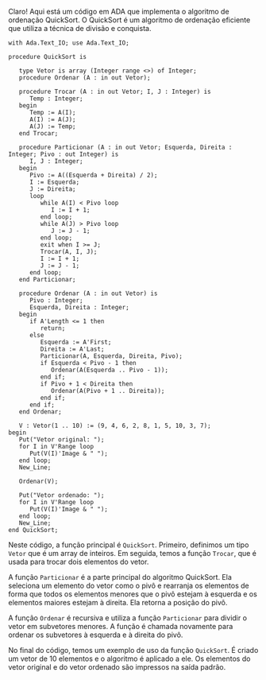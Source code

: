 Claro! Aqui está um código em ADA que implementa o algoritmo de ordenação QuickSort. O QuickSort é um algoritmo de ordenação eficiente que utiliza a técnica de divisão e conquista.

```
with Ada.Text_IO; use Ada.Text_IO;

procedure QuickSort is

   type Vetor is array (Integer range <>) of Integer;
   procedure Ordenar (A : in out Vetor);

   procedure Trocar (A : in out Vetor; I, J : Integer) is
      Temp : Integer;
   begin
      Temp := A(I);
      A(I) := A(J);
      A(J) := Temp;
   end Trocar;

   procedure Particionar (A : in out Vetor; Esquerda, Direita : Integer; Pivo : out Integer) is
      I, J : Integer;
   begin
      Pivo := A((Esquerda + Direita) / 2);
      I := Esquerda;
      J := Direita;
      loop
         while A(I) < Pivo loop
            I := I + 1;
         end loop;
         while A(J) > Pivo loop
            J := J - 1;
         end loop;
         exit when I >= J;
         Trocar(A, I, J);
         I := I + 1;
         J := J - 1;
      end loop;
   end Particionar;

   procedure Ordenar (A : in out Vetor) is
      Pivo : Integer;
      Esquerda, Direita : Integer;
   begin
      if A'Length <= 1 then
         return;
      else
         Esquerda := A'First;
         Direita := A'Last;
         Particionar(A, Esquerda, Direita, Pivo);
         if Esquerda < Pivo - 1 then
            Ordenar(A(Esquerda .. Pivo - 1));
         end if;
         if Pivo + 1 < Direita then
            Ordenar(A(Pivo + 1 .. Direita));
         end if;
      end if;
   end Ordenar;

   V : Vetor(1 .. 10) := (9, 4, 6, 2, 8, 1, 5, 10, 3, 7);
begin
   Put("Vetor original: ");
   for I in V'Range loop
      Put(V(I)'Image & " ");
   end loop;
   New_Line;

   Ordenar(V);

   Put("Vetor ordenado: ");
   for I in V'Range loop
      Put(V(I)'Image & " ");
   end loop;
   New_Line;
end QuickSort;
```

Neste código, a função principal é `QuickSort`. Primeiro, definimos um tipo `Vetor` que é um array de inteiros. Em seguida, temos a função `Trocar`, que é usada para trocar dois elementos do vetor.

A função `Particionar` é a parte principal do algoritmo QuickSort. Ela seleciona um elemento do vetor como o pivô e rearranja os elementos de forma que todos os elementos menores que o pivô estejam à esquerda e os elementos maiores estejam à direita. Ela retorna a posição do pivô.

A função `Ordenar` é recursiva e utiliza a função `Particionar` para dividir o vetor em subvetores menores. A função é chamada novamente para ordenar os subvetores à esquerda e à direita do pivô.

No final do código, temos um exemplo de uso da função `QuickSort`. É criado um vetor de 10 elementos e o algoritmo é aplicado a ele. Os elementos do vetor original e do vetor ordenado são impressos na saída padrão.